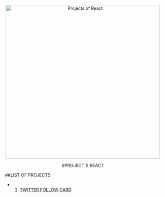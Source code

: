<div align="center">

<img alt="Projects of React" src="https://p1-jj.byteimg.com/tos-cn-i-t2oaga2asx/gold-user-assets/2019/7/25/16c26df71149456a~tplv-t2oaga2asx-image.image" width="500">

#PROJECT'S REACT


</div>
##LIST OF PROJECTS

- 01. [TWITTER FOLLOW CARD](projects/01-twitter-follow-card/)
